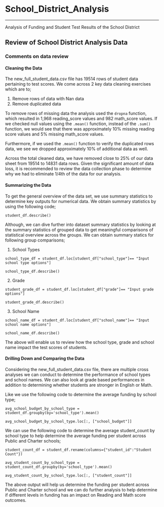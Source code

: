 # School_District_Analysis
---
Analysis of Funding and Student Test Results of the School District

## Review of School District Analysis Data

### Comments on data review

#### Cleaning the Data

The new_full_student_data.csv file has 19514 rows of student data pertaining to test scores. We come across 2 key data cleaning exercises which are to;

1. Remove rows of data with Nan data
2. Remove duplicated data

To remove rows of missing data the analysis used the `dropna` function, which resulted in 1,968 reading_score values and 982 math_score values. If we checked null values using the `.mean()` function, instead of the `.sum()` function, we would see that there was approximately 10% missing reading score values and 5% missing math_score values.

Furthermore, if we used the `.mean()` function to verify the duplicated rows data, we see we dropped approximately 10% of additional data as well.

Across the total cleaned data, we have removed close to 25% of our data sheet from 19514 to 14831 data rows. Given the significant amount of data loss, it is recommended to review the data collection phase to determine why we had to eliminate 1/4th of the data for our analysis.

#### Summarizing the Data

To get the general overview of the data set, we use summary statistics to determine key outputs for numerical data. We obtain summary statistics by using the following code;

```student_df.describe()```

Although, we can dive further into dataset summary statistics by looking at the summary statistics of grouped data to get meaningful comparisons of statistical overview across the groups. We can obtain summary statics for following group comparisons;

1. School Types

```school_type_df = student_df.loc[student_df["school_type"]== "Input school type options"]```

```school_type_df.describe()```

2. Grade

```student_grade_df = student_df.loc[student_df["grade"]== "Input grade options"]```

```student_grade_df.describe()```

3. School Name

```school_name_df = student_df.loc[student_df["school_name"]== "Input school name options"]```

```school_name_df.describe()```

The above will enable us to review how the school type, grade and school name impact the test scores of students.

#### Drilling Down and Comparing the Data

Considering the new_full_student_data.csv file, there are multiple cross analyses we can conduct to determine the performance of school types and school names. We can also look at grade based performances in addition to determining whether students are stronger in English or Math.

Like we use the following code to determine the average funding by school type;

```avg_school_budget_by_school_type = student_df.groupby(by='school_type').mean()```

```avg_school_budget_by_school_type.loc[:, ["school_budget"]]```

We can use the following code to determine the average student_count by school type to help determine the average funding per student across Public and Charter schools;

```student_count_df = student_df.rename(columns={"student_id":"Student Count"})```

```avg_student_count_by_school_type = student_count_df.groupby(by='school_type').mean()```

```avg_student_count_by_school_type.loc[:, ["student_count"]]```

The above output will help us determine the funding per student across Public and Charter school and we can do further analysis to help determine if different levels in funding has an impact on Reading and Math score outcomes.